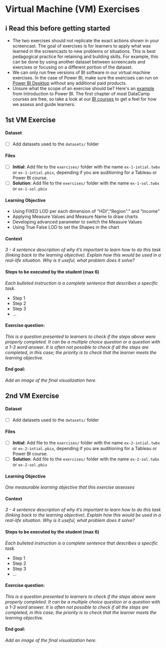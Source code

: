 # Virtual Machine (VM) Exercises

## :information_source: Read this before getting started
- The two exercises should not replicate the exact actions shown in your screencast. The goal of exercises is for learners to apply what was learned in the screencasts to new problems or situations. This is best pedagogical practice for retaining and building skills. For example, this can be done by using another dataset between screencasts and exercises or focusing on a different portion of the dataset.
- We can only run free versions of BI software in our virtual machine exercises. In the case of Power BI, make sure the exercises can run on [Power BI Desktop](https://powerbi.microsoft.com/en-us/desktop/) without any additional paid products. 
- Unsure what the scope of an exercise should be? Here's an [example](https://campus.datacamp.com/courses/introduction-to-power-bi/getting-started-with-power-bi?ex=14) from Introduction to Power BI. The first chapter of most DataCamp courses are free, so take a look at our [BI courses](https://learn.datacamp.com/courses?technologies=Tableau&technologies=Power%20BI) to get a feel for how we assess and guide learners.

## 1st VM Exercise

#### Dataset

- [ ] Add datasets used to the `datasets/` folder

#### Files

- [ ] **Initial**: Add file to the `exercises/`  folder with the name `ex-1-intial.twbx` or `ex-1-intial.pbix`, depending if you are auditioning for a Tableau or Power BI course.
- [ ] **Solution**: Add file to the `exercises/`  folder with the name `ex-1-sol.twbx` or `ex-1-sol.pbix`

#### Learning Objective

* Using FIXED LOD per each dimension of "HDI","Region"." and "Income"
* Applying Measure Values and Measure Name to draw charts
* Developing advanced parameter to switch the Measure Values 
* Using True False LOD to set the Shapes in the chart


#### Context

*3 - 4 sentence description of why it’s important to learn how to do this task (linking back to the learning objective). Explain how this would be used in a real-life situation. Why is it useful, what problem does it solve?*

#### Steps to be executed by the student (max 6)

*Each bulleted instruction is a complete sentence that describes a specific task.*

- Step 1
- Step 2
- Step 3
- ...

#### Exercise question:
*This is a question presented to learners to check if the steps above were properly completed. It can be a multiple choice question or a question with a 1-3 word answer. It is often not possible to check if all the steps are completed, in this case; the priority is to check that the learner meets the learning objective.*

#### End goal:

*Add an image of the final visualization here.*

## 2nd VM Exercise

#### Dataset

- [ ] Add datasets used to the `datasets/` folder

#### Files

- [ ] **Initial**: Add file to the `exercises/`  folder with the name `ex-2-intial.twbx` or `ex-2-intial.pbix`, depending if you are auditioning for a Tableau or Power BI course.
- [ ] **Solution**: Add file to the `exercises/`  folder with the name `ex-2-sol.twbx` or `ex-2-sol.pbix`

#### Learning Objective

*One measurable learning objective that this exercise assesses*

#### Context

*3 - 4 sentence description of why it’s important to learn how to do this task (linking back to the learning objective). Explain how this would be used in a real-life situation. Why is it useful, what problem does it solve?*

#### Steps to be executed by the student (max 6)

*Each bulleted instruction is a complete sentence that describes a specific task.*

- Step 1
- Step 2
- Step 3
- ...

#### Exercise question:
*This is a question presented to learners to check if the steps above were properly completed. It can be a multiple choice question or a question with a 1-3 word answer. It is often not possible to check if all the steps are completed, in this case; the priority is to check that the learner meets the learning objective.*

#### End goal:

*Add an image of the final visualization here.*

